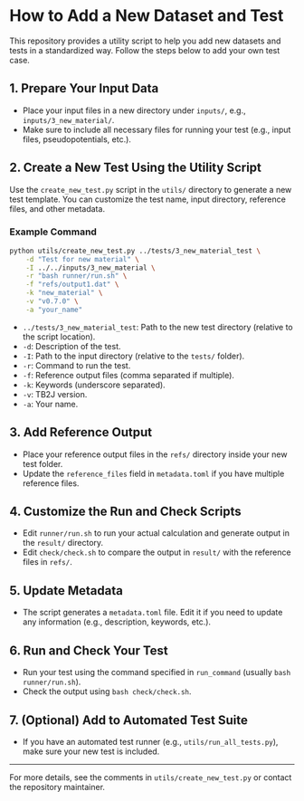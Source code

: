 # How to Add a New Dataset and Test

This repository provides a utility script to help you add new datasets and tests in a standardized way. Follow the steps below to add your own test case.

## 1. Prepare Your Input Data
- Place your input files in a new directory under `inputs/`, e.g., `inputs/3_new_material/`.
- Make sure to include all necessary files for running your test (e.g., input files, pseudopotentials, etc.).

## 2. Create a New Test Using the Utility Script
Use the `create_new_test.py` script in the `utils/` directory to generate a new test template. You can customize the test name, input directory, reference files, and other metadata.

### Example Command
```bash
python utils/create_new_test.py ../tests/3_new_material_test \
    -d "Test for new material" \
    -I ../../inputs/3_new_material \
    -r "bash runner/run.sh" \
    -f "refs/output1.dat" \
    -k "new_material" \
    -v "v0.7.0" \
    -a "your_name"
```

- `../tests/3_new_material_test`: Path to the new test directory (relative to the script location).
- `-d`: Description of the test.
- `-I`: Path to the input directory (relative to the `tests/` folder).
- `-r`: Command to run the test.
- `-f`: Reference output files (comma separated if multiple).
- `-k`: Keywords (underscore separated).
- `-v`: TB2J version.
- `-a`: Your name.

## 3. Add Reference Output
- Place your reference output files in the `refs/` directory inside your new test folder.
- Update the `reference_files` field in `metadata.toml` if you have multiple reference files.

## 4. Customize the Run and Check Scripts
- Edit `runner/run.sh` to run your actual calculation and generate output in the `result/` directory.
- Edit `check/check.sh` to compare the output in `result/` with the reference files in `refs/`.

## 5. Update Metadata
- The script generates a `metadata.toml` file. Edit it if you need to update any information (e.g., description, keywords, etc.).

## 6. Run and Check Your Test
- Run your test using the command specified in `run_command` (usually `bash runner/run.sh`).
- Check the output using `bash check/check.sh`.

## 7. (Optional) Add to Automated Test Suite
- If you have an automated test runner (e.g., `utils/run_all_tests.py`), make sure your new test is included.

---

For more details, see the comments in `utils/create_new_test.py` or contact the repository maintainer.

